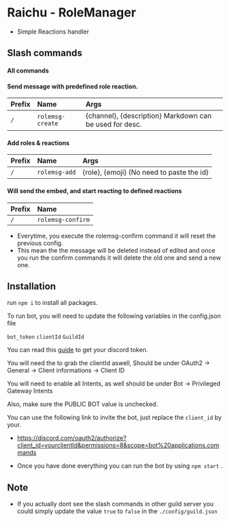 
# Raichu - RoleManager

- Simple Reactions handler

## Slash commands

#### All commands


#### Send message with predefined role reaction.
| Prefix | Name             | Args                                                    |
| :-------- |:-----------------|:--------------------------------------------------------|
| `/` | `rolemsg-create` | {channel}, {description} Markdown can be used for desc. |

#### Add roles & reactions
| Prefix | Name     | Args                                      |
| :-------- | :------- |:------------------------------------------|
`/` | `rolemsg-add` | {role}, {emoji} (No need to paste the id) |

#### Will send the embed, and start reacting to defined reactions
| Prefix | Name     |           
| :-------- | :------- |
`/` | `rolemsg-confirm` |   




- Everytime, you execute the rolemsg-confirm command it will reset the previous config.
 - This mean the the message will be deleted instead of edited and once you run the confirm commands it will delete the old one and send a new one.


## Installation


run `npm i` to install all packages.


To run bot, you will need to update the following variables in the config.json file

`bot_token` `clientId` `GuildId`


You can read this [guide](https://discordjs.guide/preparations/setting-up-a-bot-application.html#creating-your-bot) to get your discord token.


You will need the to grab the clientId aswell, Should be under OAuth2 -> General -> Client informations -> Client ID


You will need to enable all Intents, as well should be under Bot -> Privileged Gateway Intents

Also, make sure the PUBLIC BOT value is unchecked.


You can use the following link to invite the bot, just replace the `client_id` by your.

- https://discord.com/oauth2/authorize?client_id=yourclientId&permissions=8&scope=bot%20applications.commands


- Once you have done everything you can run the bot by using `npm start` .

## Note

- If you actually dont see the slash commands in other guild server you could simply update the value `true` to `false` in the `./config/guild.json`





    